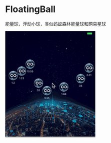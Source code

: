 # FloatingBall
能量球，浮动小球，类似蚂蚁森林能量球和网易星球

![image](https://github.com/August30/FloatingBall/blob/master/WeChatSight1.gif)
